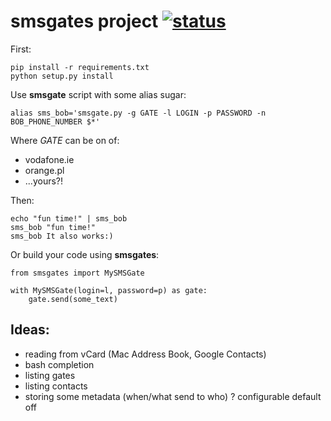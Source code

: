 # smsgates project [![status](http://stillmaintained.com/ssspiochld/smsgates.png)](http://stillmaintained.com/ssspiochld/smsgates)

First:

    pip install -r requirements.txt
    python setup.py install
    
Use **smsgate** script with some alias sugar:

    alias sms_bob='smsgate.py -g GATE -l LOGIN -p PASSWORD -n BOB_PHONE_NUMBER $*'

Where *GATE* can be on of:

* vodafone.ie
* orange.pl
* ...yours?!

Then:

    echo "fun time!" | sms_bob
    sms_bob "fun time!"
    sms_bob It also works:)

Or build your code using **smsgates**:

    from smsgates import MySMSGate

    with MySMSGate(login=l, password=p) as gate:
        gate.send(some_text)

## Ideas:

* reading from vCard (Mac Address Book, Google Contacts) 
* bash completion
* listing gates
* listing contacts
* storing some metadata (when/what send to who) ? configurable default off